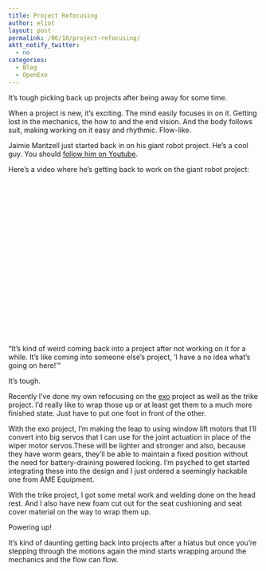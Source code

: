```yaml
---
title: Project Refocusing
author: eliot
layout: post
permalink: /06/18/project-refocusing/
aktt_notify_twitter:
  - no
categories:
  - Blog
  - OpenExo
---
```

It&#8217;s tough picking back up projects after being away for some time.

When a project is new, it&#8217;s exciting. The mind easily focuses in on it. Getting lost in the mechanics, the how to and the end vision. And the body follows suit, making working on it easy and rhythmic. Flow-like.

Jaimie Mantzell just started back in on his giant robot project. He&#8217;s a cool guy. You should [follow him on Youtube][1].

Here&#8217;s a video where he&#8217;s getting back to work on the giant robot project:

<object classid="clsid:d27cdb6e-ae6d-11cf-96b8-444553540000" width="420" height="315" codebase="http://download.macromedia.com/pub/shockwave/cabs/flash/swflash.cab#version=6,0,40,0"><param name="allowFullScreen" value="true" /><param name="allowscriptaccess" value="always" /><param name="src" value="http://www.youtube.com/v/kfXyLcSA3Go?version=3&amp;hl=en_US&amp;rel=0" /><param name="allowfullscreen" value="true" /><embed type="application/x-shockwave-flash" width="420" height="315" src="http://www.youtube.com/v/kfXyLcSA3Go?version=3&amp;hl=en_US&amp;rel=0" allowscriptaccess="always" allowfullscreen="true"></embed></object>

&#8220;It&#8217;s kind of weird coming back into a project after not working on it for a while. It&#8217;s like coming into someone else&#8217;s project, &#8216;I have a no idea what&#8217;s going on here!&#8217;&#8221;

It&#8217;s tough.

Recently I&#8217;ve done my own refocusing on the [exo][2] project as well as the trike project. I&#8217;d really like to wrap those up or at least get them to a much more finished state. Just have to put one foot in front of the other.

With the exo project, I&#8217;m making the leap to using window lift motors that I&#8217;ll convert into big servos that I can use for the joint actuation in place of the wiper motor servos.These will be lighter and stronger and also, because they have worm gears, they&#8217;ll be able to maintain a fixed position without the need for battery-draining powered locking. I&#8217;m psyched to get started integrating these into the design and I just ordered a seemingly hackable one from AME Equipment.

With the trike project, I got some metal work and welding done on the head rest. And I also have new foam cut out for the seat cushioning and seat cover material on the way to wrap them up.

Powering up!

It&#8217;s kind of daunting getting back into projects after a hiatus but once you&#8217;re stepping through the motions again the mind starts wrapping around the mechanics and the flow can flow.

 [1]: http://www.youtube.com/user/JMEMantzel/videos
 [2]: http://openexo.com